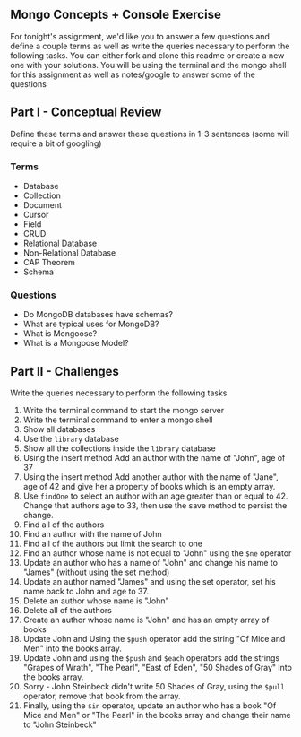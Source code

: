 ## Mongo Concepts + Console Exercise 

For tonight's assignment, we'd like you to answer a few questions and define a couple terms as well as write the queries necessary to perform the following tasks. You can either fork and clone this readme or create a new one with your solutions.
You will be using the terminal and the mongo shell for this assignment as well as notes/google to answer some of the questions


## Part I - Conceptual Review 

Define these terms and answer these questions in 1-3 sentences (some will require a bit of googling)

### Terms

* Database
* Collection
* Document
* Cursor 
* Field 
* CRUD
* Relational Database
* Non-Relational Database
* CAP Theorem
* Schema

### Questions

* Do MongoDB databases have schemas?
* What are typical uses for MongoDB?
* What is Mongoose?
* What is a Mongoose Model?

## Part II - Challenges 
Write the queries necessary to perform the following tasks

1. Write the terminal command to start the mongo server
2. Write the terminal command to enter a mongo shell
1. Show all databases
1. Use the `library` database
1. Show all the collections inside the `library` database
1. Using the insert method Add an author with the name of "John", age of 37 
2. Using the insert method Add another author with the name of "Jane", age of 42 and give her a property of books which is an empty array.
3. Use `findOne` to select an author with an age greater than or equal to 42. Change that authors age to 33, then use the save method to persist the change.
1. Find all of the authors
1. Find an author with the name of John
2. Find all of the authors but limit the search to one
3. Find an author whose name is not equal to "John" using the `$ne` operator
1. Update an author who has a name of "John" and change his name to "James" (without using the set method)
1. Update an author named "James" and using the set operator, set his name back to John and age to 37.
2. Delete an author whose name is "John"
13. Delete all of the authors
1. Create an author whose name is "John" and has an empty array of books
2. Update John and Using the `$push` operator add the string "Of Mice and Men" into the books array.
2. Update John and using the `$push` and `$each` operators add the strings "Grapes of Wrath", "The Pearl", "East of Eden", "50 Shades of Gray" into the books array.
17. Sorry - John Steinbeck didn't write 50 Shades of Gray, using the `$pull` operator, remove that book from the array.
18. Finally, using the `$in` operator, update an author who has a book "Of Mice and Men" or "The Pearl" in the books array and change their name to "John Steinbeck"




